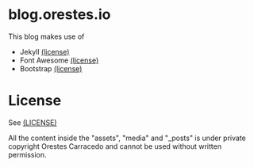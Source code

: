 blog.orestes.io
===============

This blog makes use of

* Jekyll [(license)](https://raw.github.com/mojombo/jekyll/master/LICENSE)
* Font Awesome [(license)](http://fortawesome.github.io/Font-Awesome/license/)
* Bootstrap [(license)](https://raw.github.com/twitter/bootstrap/blob/master/LICENSE)

# License
See [(LICENSE)](https://github.com/orestes/blog.orestes.io/blob/master/LICENSE)

All the content inside the "assets", "media" and "_posts" is under private copyright Orestes Carracedo and cannot be
used without written permission.
